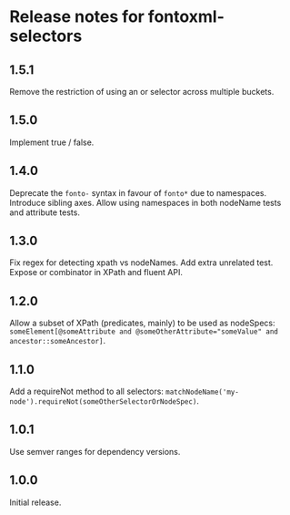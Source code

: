# Release notes for fontoxml-selectors

## 1.5.1

Remove the restriction of using an or selector across multiple buckets.

## 1.5.0

Implement true / false.

## 1.4.0

Deprecate the `fonto-` syntax in favour of `fonto*` due to namespaces.
Introduce sibling axes.
Allow using namespaces in both nodeName tests and attribute tests.

## 1.3.0

Fix regex for detecting xpath vs nodeNames.
Add extra unrelated test.
Expose or combinator in XPath and fluent API.

## 1.2.0

Allow a subset of XPath (predicates, mainly) to be used as nodeSpecs:
`someElement[@someAttribute and @someOtherAttribute="someValue" and ancestor::someAncestor]`.

## 1.1.0

Add a requireNot method to all selectors: `matchNodeName('my-node').requireNot(someOtherSelectorOrNodeSpec)`.

## 1.0.1

Use semver ranges for dependency versions.

## 1.0.0

Initial release.
